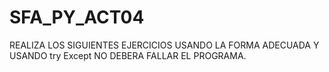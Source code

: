 # SFA_PY_ACT04
REALIZA LOS SIGUIENTES EJERCICIOS USANDO LA FORMA ADECUADA Y USANDO try Except NO DEBERA FALLAR EL PROGRAMA.
